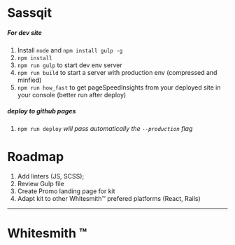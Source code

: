 # Sassqit

##### For dev site
1.  Install `node` and `npm install gulp -g`
1. `npm install`
1. `npm run gulp` to start dev env server
1. `npm run build` to start a server with production env (compressed and minfied)
1. `npm run how_fast` to get pageSpeedInsights from your deployed site in your console (better run after deploy)

##### deploy to github pages
1. `npm run deploy` *will pass automatically the `--production` flag*

# Roadmap
1. Add linters (JS, SCSS);
1. Review Gulp file
1. Create Promo landing page for kit
1. Adapt kit to other Whitesmith™ prefered platforms (React, Rails)

----
# Whitesmith ™